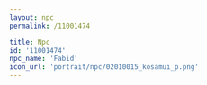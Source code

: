 ```yaml
---
layout: npc
permalink: /11001474

title: Npc
id: '11001474'
npc_name: 'Fabid'
icon_url: 'portrait/npc/02010015_kosamui_p.png'
---
```

